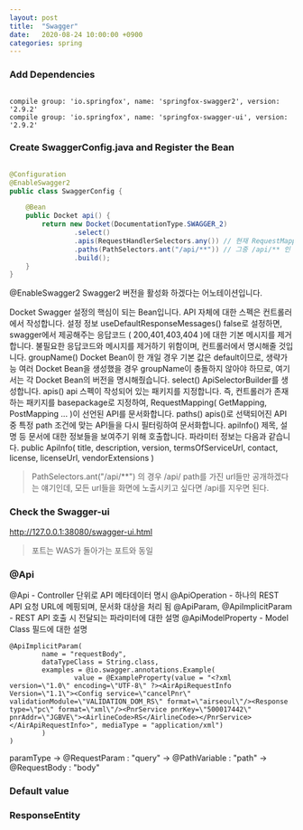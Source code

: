 ```yaml
---
layout: post
title:  "Swagger"
date:   2020-08-24 10:00:00 +0900
categories: spring
---
```


### Add Dependencies

```

compile group: 'io.springfox', name: 'springfox-swagger2', version: '2.9.2'
compile group: 'io.springfox', name: 'springfox-swagger-ui', version: '2.9.2'

```


### Create SwaggerConfig.java and Register the Bean

```java 

@Configuration
@EnableSwagger2
public class SwaggerConfig {

    @Bean
    public Docket api() {
        return new Docket(DocumentationType.SWAGGER_2)
                .select()
                .apis(RequestHandlerSelectors.any()) // 현재 RequestMapping으로 할당된 모든 URL 리스트를 추출
                .paths(PathSelectors.ant("/api/**")) // 그중 /api/** 인 URL들만 필터링
                .build();
    }
}

```

@EnableSwagger2
Swagger2 버전을 활성화 하겠다는 어노테이션입니다.

Docket
Swagger 설정의 핵심이 되는 Bean입니다.
API 자체에 대한 스펙은 컨트롤러에서 작성합니다.
설정 정보
useDefaultResponseMessages()
false로 설정하면, swagger에서 제공해주는 응답코드 ( 200,401,403,404 )에 대한 기본 메시지를 제거합니다.
불필요한 응답코드와 메시지를 제거하기 위함이며, 컨트롤러에서 명시해줄 것입니다.
groupName()
Docket Bean이 한 개일 경우
기본 값은 default이므로, 생략가능
여러 Docket Bean을 생성했을 경우
groupName이 충돌하지 않아야 하므로, 여기서는 각 Docket Bean의 버전을 명시해줬습니다.
select()
ApiSelectorBuilder를 생성합니다.
apis()
api 스펙이 작성되어 있는 패키지를 지정합니다.
즉, 컨트롤러가 존재하는 패키지를 basepackage로 지정하여, RequestMapping( GetMapping, PostMapping ... )이 선언된 API를 문서화합니다.
paths()
apis()로 선택되어진 API중 특정 path 조건에 맞는 API들을 다시 필터링하여 문서화합니다.
apiInfo()
제목, 설명 등 문서에 대한 정보들을 보여주기 위해 호출합니다.
파라미터 정보는 다음과 같습니다.
public ApiInfo( title, description, version, termsOfServiceUrl, contact, license, licenseUrl, vendorExtensions )

> PathSelectors.ant("/api/**") 의 경우 /api/ path를 가진 url들만 공개하겠다는 얘기인데, 모든 url들을 화면에 노출시키고 싶다면 /api를 지우면 된다. 


### Check the Swagger-ui

http://127.0.0.1:38080/swagger-ui.html

> 포트는 WAS가 돌아가는 포트와 동일

### @Api

@Api - Controller 단위로 API 메타데이터 명시
@ApiOperation - 하나의 REST API 요청 URL에 메핑되며, 문서화 대상을 처리 됨
@ApiParam, @ApiImplicitParam - REST API 호출 시 전달되는 파라미터에 대한 설명
@ApiModelProperty - Model Class 필드에 대한 설명

    @ApiImplicitParam(
            name = "requestBody",
            dataTypeClass = String.class,
            examples = @io.swagger.annotations.Example(
                    value = @ExampleProperty(value = "<?xml version=\"1.0\" encoding=\"UTF-8\" ?><AirApiRequestInfo Version=\"1.1\"><Config service=\"cancelPnr\" validationModule=\"VALIDATION_DOM_RS\" format=\"airseoul\"/><Response type=\"pc\" format=\"xml\"/><PnrService pnrKey=\"500017442\" pnrAddr=\"JGBVE\"><AirlineCode>RS</AirlineCode></PnrService></AirApiRequestInfo>", mediaType = "application/xml")
            )
    )
    
paramType
    -> @RequestParam : "query"
    -> @PathVariable : "path"
    -> @RequestBody : "body"
    
    
### Default value

### ResponseEntity


